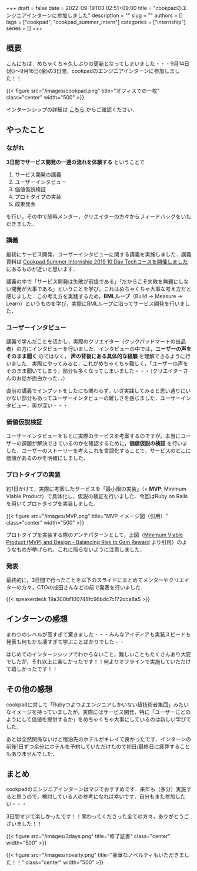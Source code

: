 +++
draft = false
date = 2022-09-19T03:02:51+09:00
title = "cookpadのエンジニアインターンに参加しました"
description = ""
slug = ""
authors = []
tags = ["cookpad", "cookpad_summer_intern"]
categories = ["internship"]
series = []
+++

## 概要

こんにちは．めちゃくちゃ久しぶりの更新となってしまいました・・・9月14日(水)〜9月16日(金)の3日間，cookpadのエンジニアインターンに参加しました！！

{{< figure src="/images/cookpad.png" title="オフィスでの一枚" class="center" width="500"  >}}

インターンシップの詳細は [こちら](https://internship.cookpad.jp/summer2022-detail-02) からご確認ください．

## やったこと

### ながれ

**3日間でサービス開発の一連の流れを体験する** ということで

1. サービス開発の講義
2. ユーザーインタビュー
3. 価値仮説検証
4. プロトタイプの実装
5. 成果発表

を行い，その中で随時メンター，クリエイターの方々からフィードバックをいただきました．

### 講義

最初にサービス開発，ユーザーインタビューに関する講義を実施しました．講義資料は [Cookpad Summer Internship 2019 10 Day Techコースを開催しました](https://techlife.cookpad.com/entry/2019/09/06/180000) にあるものが近いと思います．

講義の中で「サービス開発は失敗が前提である」「だからこそ失敗を無題にしない開発が大事である」ということを学び，これはめちゃくちゃ大事な考え方だと感じました．この考え方を実践するため，**BMLループ**（Build -> Measure -> Learn）というものを学び，実際にBMLループに沿ってサービス開発を行いました．

### ユーザーインタビュー

講義で学んだことを活かし，実際のクリエイター（クックパッドマートの出品者）の方にインタビューを行いました．インタビューの中では，**ユーザーの声をそのまま聞く** のではなく， **声の背後にある具体的な経験** を理解できるように行いました．実際にやってみると，これがめちゃくちゃ難しく，「ユーザーの声をそのまま聞いてしまう」部分も多くなってしまいました・・・（クリエイターさんのお話が面白かった．．）

直前の講義でインプットをしたにも関わらず，いざ実践してみると思い通りにいかない部分もあってユーザーインタビューの難しさを感じました．ユーザーインタビュー，奥が深い・・・

### 価値仮説検証

ユーザーインタビューをもとに実際のサービスを考案するのですが，本当にユーザーの課題が解決できているのかを確認するために，**価値仮説の検証** を行いました．ユーザーのストーリーを考えこれを言語化することで，サービスのどこに価値があるのかを明確にしました．

### プロトタイプの実装

約1日かけて，実際に考案したサービスを「最小限の実装」（= **MVP**: Minimum Viable Product）で具体化し，仮説の検証を行いました．今回はRuby on Railsを用いてプロトタイプを実装しました．

{{< figure src="/images/MVP.png" title="MVP イメージ図（引用）" class="center" width="500"  >}}

プロトタイプを実装する際のアンチパターンとして，上図（[Minimum Viable Product (MVP) and Design - Balancing Risk to Gain Reward](https://www.interaction-design.org/literature/article/minimum-viable-product-mvp-and-design-balancing-risk-to-gain-reward) より引用）のようなものが挙げられ，これに陥らないように注意しました．

### 発表

最終的に，3日間で行ったことを以下のスライドにまとめてメンターやクリエイターの方々，CTOの成田さんなどの前で発表を行いました．

{{< speakerdeck 19a300bf100748fc96bdc7c172dca8a5 >}}

## インターンの感想

まわりのレベルが高すぎて驚きました・・・みんなアイディアも実装スピードも発表も何もかも凄すぎて学ぶことばかりでした・・

はじめてのインターンシップでわからないこと，難しいこともたくさんあり大変でしたが，それ以上に楽しかったです！！何よりオフラインで実施していただけて嬉しかったです！！

## その他の感想

cookpadに対して「Rubyつよつよエンジニアしかいない超技術者集団」みたいなイメージを持っていましたが，実際にはサービス開発，特に「ユーザーにどのようにして価値を提供するか」をめちゃくちゃ大事にしているのは新しい学びでした．

あとは全然関係ないけど宿泊先のホテルがキレイで良かったです．インターンの前後1日ずつ余分にホテルを予約していただけたので初日/最終日に疲弊することもありませんでした．

## まとめ

cookpadのエンジニアインターンはマジでおすすめです．来年も（多分）実施すると思うので，検討している人の参考になれば幸いです．自分もまた参加したい・・・

3日間マジで楽しかったです！！関わってくださった全ての方々，ありがとうございました！！

{{< figure src="/images/3days.png" title="修了証書" class="center" width="500"  >}}

{{< figure src="/images/novelty.png" title="豪華なノベルティもいただきました！！" class="center" width="500"  >}}

